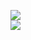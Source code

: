 [![](https://img.shields.io/badge/Made%20With-Github%20Spray-lightgrey.svg?style=for-the-badge&logo=github)](https://github.com/Annihil/github-spray#3437)  
[![](https://i.imgur.com/2DrTn0Z.gif)](https://github.com/Annihil/github-spray)